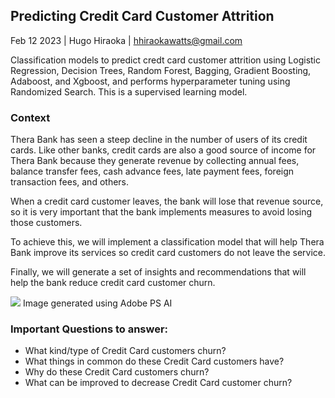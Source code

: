 ## Predicting Credit Card Customer Attrition

Feb 12 2023 | Hugo Hiraoka | <hhiraokawatts@gmail.com>

Classification models to predict credt card customer attrition using Logistic Regression, Decision Trees, Random Forest, Bagging, Gradient Boosting, Adaboost, and Xgboost, and performs hyperparameter tuning using Randomized Search. This is a supervised learning model.

### Context

Thera Bank has seen a steep decline in the number of users of its credit cards. Like other banks, credit cards are also a good source of income for Thera Bank because they generate revenue by collecting annual fees, balance transfer fees, cash advance fees, late payment fees, foreign transaction fees, and others.

When a credit card customer leaves, the bank will lose that revenue source, so it is very important that the bank implements measures to avoid losing those customers.

To achieve this, we will implement a classification model that will help Thera Bank improve its services so credit card customers do not leave the service.

Finally, we will generate a set of insights and recommendations that will help the bank reduce credit card customer churn.

![](https://i.imgur.com/xdehJ3f.jpg)
Image generated using Adobe PS AI

### Important Questions to answer:

- What kind/type of Credit Card customers churn?
- What things in common do these Credit Card customers have?
- Why do these Credit Card customers churn?
- What can be improved to decrease Credit Card customer churn?
